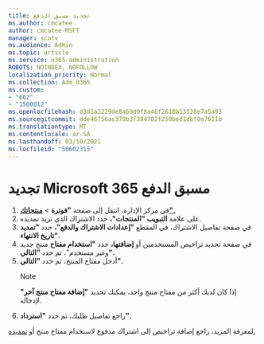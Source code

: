 ```yaml
---
title: تجديد مسبق الدفع
ms.author: cmcatee
author: cmcatee-MSFT
manager: scotv
ms.audience: Admin
ms.topic: article
ms.service: o365-administration
ROBOTS: NOINDEX, NOFOLLOW
localization_priority: Normal
ms.collection: Adm_O365
ms.custom:
- "662"
- "1500012"
ms.openlocfilehash: d3d1a3229de8a69d9f8a48f2618b13528e7a5a93
ms.sourcegitcommit: dde46756ac370b3f384702f259bed1dbf8e7611b
ms.translationtype: MT
ms.contentlocale: ar-SA
ms.lasthandoff: 03/10/2021
ms.locfileid: "50602315"
---
```

# <a name="prepaid-microsoft-365-renewal"></a>تجديد Microsoft 365 مسبق الدفع

1. في مركز الإدارة، انتقل إلى صفحة **"فوترة** \> **[منتجاتك".](https://go.microsoft.com/fwlink/p/?linkid=842054)**
2. على علامة **التبويب "المنتجات"،** حدد الاشتراك الذي تريد تمديده.
3. في صفحة تفاصيل الاشتراك، في المقطع **"إعدادات الاشتراك والدفع"،** حدد **"تمديد تاريخ الانتهاء".**
4. في صفحة تجديد تراخيص المستخدمين أو **إضافتها،** حدد **"استخدام مفتاح** منتج جديد وغير مستخدم"، ثم حدد **"التالي".**
5. أدخل مفتاح المنتج، ثم حدد **"التالي".**
    > [!NOTE]
    > إذا كان لديك أكثر من مفتاح منتج واحد، يمكنك تحديد **"إضافة مفتاح منتج آخر"** لإدخاله.
6. راجع تفاصيل طلبك، ثم حدد **"استرداد".**

لمعرفة المزيد، راجع إضافة تراخيص إلى اشتراك مدفوع لاستخدام مفتاح منتج أو [تمديده.](https://docs.microsoft.com/microsoft-365/commerce/licenses/add-licenses-using-product-key)